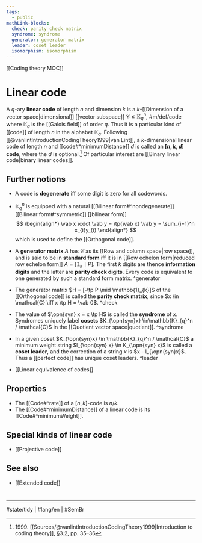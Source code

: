 ```yaml
---
tags:
  - public
mathLink-blocks:
  check: parity check matrix
  syndrome: syndrome
  generator: generator matrix
  leader: coset leader
  isomorphism: isomorphism
---
```

[[Coding theory MOC]]
# Linear code

A $q$-ary **linear code** of length $n$ and dimension $k$ is a $k$-[[Dimension of a vector space|dimensional]] [[vector subspace]] $\mathcal{C} \leq \mathbb{K}_{q}^n$, #m/def/code
where $\mathbb{K}_{q}$ is the [[Galois field]] of order $q$.
Thus it is a particular kind of [[code]] of length $n$ in the alphabet $\mathbb{K}_{q}$.
Following [[@vanlintIntroductionCodingTheory1999|van Lint]], a $k$-dimensional linear code of length $n$ and [[code#^minimumDistance]] $d$ is called an **$[n,k,d]$ code**, where the $d$ is optional.[^1999]
Of particular interest are [[Binary linear code|binary linear codes]].

## Further notions

- A code is **degenerate** iff some digit is zero for all codewords.
- $\mathbb{K}_{q}^n$ is equipped with a natural [[Bilinear form#^nondegenerate]] [[Bilinear form#^symmetric]] [[bilinear form]]
  $$
  \begin{align*}
  \vab x \cdot \vab y = \tp{\vab x} \vab y = \sum_{i=1}^n x_{i}y_{i}
  \end{align*}
  $$
  which is used to define the [[Orthogonal code]].
- A **generator matrix** $A$ has $\mathcal{C}$ as its [[Row and column space|row space]], and is said to be in **standard form** iff it is in [[Row echelon form|reduced row echelon form]] $A = [\mathbb{1}_{k} \mid P]$. The first $k$ digits are thence **information digits** and the latter are **parity check digits**.
  Every code is equivalent to one generated by such a standard form matrix.
  ^generator
- The generator matrix $H = [-\tp P \mid \mathbb{1}_{k}]$ of the [[Orthogonal code]] is called the **parity check matrix**, since $x \in \mathcal{C} \iff x \tp H = \vab 0$. ^check
- The value of $\opn{syn} x = x \tp H$ is called the **syndrome** of $x$. Syndromes uniquely label **cosets** $K_{\opn{syn}x} \in\mathbb{K}_{q}^n / \mathcal{C}$ in the [[Quotient vector space|quotient]]. ^syndrome
- In a given coset $K_{\opn{syn}x} \in \mathbb{K}_{q}^n / \mathcal{C}$ a minimum weight string $l_{\opn{syn} x} \in K_{\opn{syn} x}$ is called a **coset leader**, and the correction of a string $x$ is $x - l_{\opn{syn}x}$. 
  Thus a [[perfect code]] has unique coset leaders. ^leader
- [[Linear equivalence of codes]]

  [^1999]: 1999\. [[Sources/@vanlintIntroductionCodingTheory1999|Introduction to coding theory]], §3.2, pp. 35–36

## Properties

- The [[Code#^rate]] of a $[n,k]$-code is $n / k$.
- The [[Code#^minimumDistance]] of a linear code is its [[Code#^minimumWeight]].

## Special kinds of linear code

- [[Projective code]]

## See also

- [[Extended code]]

#
---
#state/tidy | #lang/en | #SemBr
